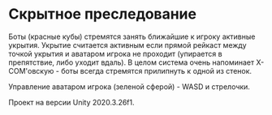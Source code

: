 # Скрытное преследование

Боты (красные кубы) стремятся занять ближайшие к игроку активные укрытия.
Укрытие считается активным если прямой рейкаст между точкой укрытия и аватаром игрока не проходит (упирается в препятствие, либо уходит вдаль).
В целом система очень напоминает X-COM'овскую - боты всегда стремятся прилипнуть к одной из стенок.

Управление аватаром игрока (зеленой сферой) - WASD и стрелочки.

Проект на версии Unity 2020.3.26f1.
